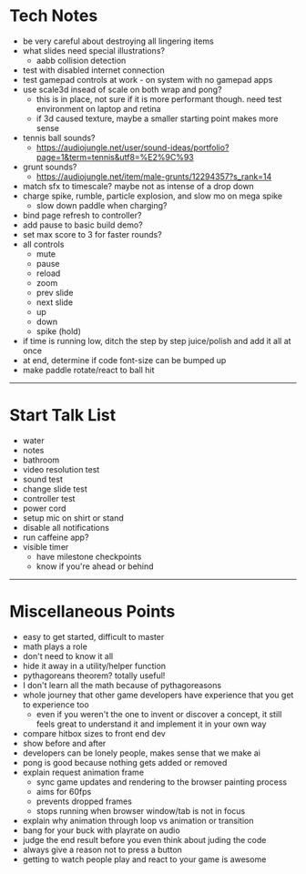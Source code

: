 # Tech Notes
- be very careful about destroying all lingering items
- what slides need special illustrations?
	- aabb collision detection
- test with disabled internet connection
- test gamepad controls at work - on system with no gamepad apps
- use scale3d insead of scale on both wrap and pong?
	- this is in place, not sure if it is more performant though. need test environment on laptop and retina
	- if 3d caused texture, maybe a smaller starting point makes more sense
- tennis ball sounds?
	- https://audiojungle.net/user/sound-ideas/portfolio?page=1&term=tennis&utf8=%E2%9C%93
- grunt sounds?
	- https://audiojungle.net/item/male-grunts/12294357?s_rank=14
- match sfx to timescale? maybe not as intense of a drop down
- charge spike, rumble, particle explosion, and slow mo on mega spike
	- slow down paddle when charging?
- bind page refresh to controller?
- add pause to basic build demo?
- set max score to 3 for faster rounds?
- all controls
	- mute
	- pause
	- reload
	- zoom
	- prev slide
	- next slide
	- up
	- down
	- spike (hold)
- if time is running low, ditch the step by step juice/polish and add it all at once
- at end, determine if code font-size can be bumped up
- make paddle rotate/react to ball hit

---

# Start Talk List
- water
- notes
- bathroom
- video resolution test
- sound test
- change slide test
- controller test
- power cord
- setup mic on shirt or stand
- disable all notifications
- run caffeine app?
- visible timer
	- have milestone checkpoints
	- know if you're ahead or behind

---

# Miscellaneous Points
- easy to get started, difficult to master
- math plays a role
- don't need to know it all
- hide it away in a utility/helper function
- pythagoreans theorem? totally useful!
- I don't learn all the math because of pythagoreasons
- whole journey that other game developers have experience that you get to experience too
	- even if you weren't the one to invent or discover a concept, it still feels great to understand it and implement it in your own way
- compare hitbox sizes to front end dev
- show before and after
- developers can be lonely people, makes sense that we make ai
- pong is good because nothing gets added or removed
- explain request animation frame
	- sync game updates and rendering to the browser painting process
	- aims for 60fps
	- prevents dropped frames
	- stops running when browser window/tab is not in focus
- explain why animation through loop vs animation or transition
- bang for your buck with playrate on audio
- judge the end result before you even think about juding the code
- always give a reason not to press a button
- getting to watch people play and react to your game is awesome